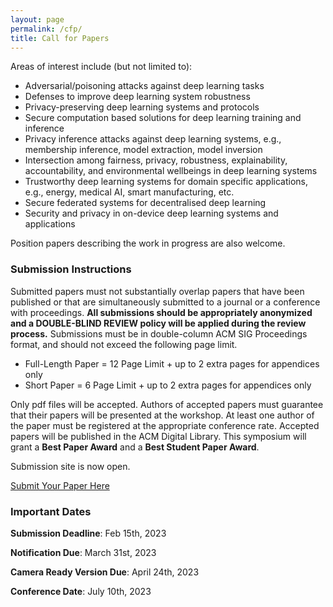 ```yaml
---
layout: page
permalink: /cfp/
title: Call for Papers
---
```


Areas of interest include (but not limited to):

* Adversarial/poisoning attacks against deep learning tasks
* Defenses to improve deep learning system robustness
* Privacy-preserving deep learning systems and protocols
* Secure computation based solutions for deep learning training and inference
* Privacy inference attacks against deep learning systems, e.g., membership inference, model extraction, model inversion
* Intersection among fairness, privacy, robustness, explainability, accountability, and environmental wellbeings in deep learning systems
* Trustworthy deep learning systems for domain specific applications, e.g., energy, medical AI, smart manufacturing, etc.
* Secure federated systems for decentralised deep learning
* Security and privacy in on-device deep learning systems and applications

Position papers describing the work in progress are also welcome.

### **Submission Instructions**

Submitted papers must not substantially overlap papers that have been published or that are simultaneously submitted to a journal or a conference with proceedings. 
**All submissions should be appropriately anonymized and a DOUBLE-BLIND REVIEW policy will be applied during the review process.**
Submissions must be in double-column ACM SIG Proceedings format, and should not exceed the following page limit.

* Full-Length Paper = 12 Page Limit + up to 2 extra pages for appendices only
* Short Paper = 6 Page Limit + up to 2 extra pages for appendices only

Only pdf files will be accepted. Authors of accepted papers must guarantee that their papers will be presented at the workshop. At least one author of the paper must be registered at the appropriate conference rate. 
Accepted papers will be published in the ACM Digital Library. 
This symposium will grant a  **Best Paper Award** and a **Best Student Paper Award**.

Submission site is now open.

[Submit Your Paper Here](https://sectl23.hotcrp.com)

### **Important Dates**

**Submission Deadline**: Feb 15th, 2023

**Notification Due**: March 31st, 2023

**Camera Ready Version Due**: April 24th, 2023

**Conference Date**: July 10th, 2023